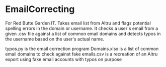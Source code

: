 # EmailCorrecting
For Red Butte Garden IT. Takes email list from Altru and flags potential spelling errors in the domain or username. It checks a user's email from a given .csv file against a list of common email domains and detects typos in the username based on the user's actual name. 

typos.py is the email correction program
Domains.xlsx is a list of common email domains to check against 
fake emails.csv is a recreation of an Altru export using fake email accounts with typos on purpose
